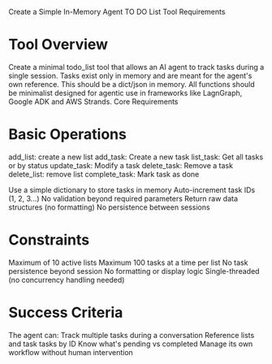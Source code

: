 Create a Simple In-Memory Agent TO DO List Tool Requirements

# Tool Overview

Create a minimal todo_list tool that allows an AI agent to track tasks during a single session. Tasks exist only in memory and are meant for the agent's own reference. This should be a dict/json in memory. All functions should be minimalist designed for agentic use in frameworks like LagnGraph, Google ADK and AWS Strands.
Core Requirements

# Basic Operations
add_list: create a new list
add_task: Create a new task
list_task: Get all tasks or by status
update_task: Modify a task
delete_task: Remove a task
delete_list: remove list
complete_task: Mark task as done


Use a simple dictionary to store tasks in memory
Auto-increment task IDs (1, 2, 3...)
No validation beyond required parameters
Return raw data structures (no formatting)
No persistence between sessions

# Constraints
Maximum of 10 active lists
Maximum 100 tasks at a time per list
No task persistence beyond session
No formatting or display logic
Single-threaded (no concurrency handling needed)

# Success Criteria
The agent can:
Track multiple tasks during a conversation
Reference lists and task tasks by ID
Know what's pending vs completed
Manage its own workflow without human intervention